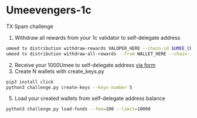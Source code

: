 # Umeevengers-1c

TX Spam challenge


1. Withdraw all rewards from your 1c validator to self-delegate address
```bash
umeed tx distribution withdraw-rewards VALOPER_HERE --chain-id $UMEE_CHAIN --gas=auto --fees=200uumee --commission --yes --from WALLET_HERE
umeed tx distribution withdraw-all-rewards --from WALLET_HERE --chain-id $UMEE_CHAIN --fees=200uumee --yes
```

2. Receive your 1000Umee to self-delegate address [via form](https://docs.google.com/forms/u/0/d/1A7rd-NGIGol7kS8tuYDf87JnToEXUN2ckTP752l4xCc/viewform?edit_requested=true)
3. Create N wallets with create_keys.py
```bash
pip3 install click
python3 challenge.py create-keys --keys-number 5
```
5. Load your created wallets from self-delegate address balance
```bash
python3 challenge.py load-funds --fee=100 --limit=10000
```
